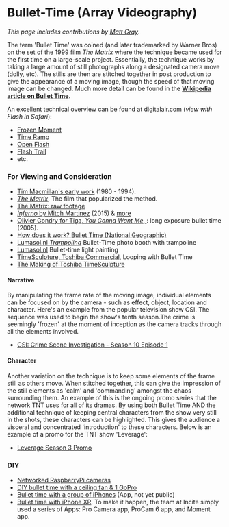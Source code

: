 # Bullet-Time (Array Videography)

*This page includes contributions by [Matt Gray](http://www.northeastern.edu/camd/theatre/people/matt-gray/)*. 

The term 'Bullet Time' was coined (and later trademarked by Warner Bros) on the set of the 1999 film *The Matrix* where the technique became used for the first time on a large-scale project. Essentially, the technique works by taking a large amount of still photographs along a designated camera move (dolly, etc). The stills are then are stitched together in post production to give the appearance of a moving image, though the speed of that moving image can be changed. Much more detail can be found in the **[Wikipedia article on Bullet Time](https://en.wikipedia.org/wiki/Bullet_time)**. 

An excellent technical overview can be found at digitalair.com (*view with Flash in Safari*):

* [Frozen Moment](http://www.digitalair.com/techniques/frozen_moment.html)
* [Time Ramp](http://www.digitalair.com/techniques/time_ramp.html)
* [Open Flash](http://www.digitalair.com/techniques/open_flash.html)
* [Flash Trail](http://www.digitalair.com/techniques/flash_trail.html)
* etc.

### For Viewing and Consideration

* [Tim Macmillan's early work](https://vimeo.com/6165108) (1980 - 1994).
* [*The Matrix*](https://www.youtube.com/watch?v=KNrSNcaYiZg), The film that popularized the method. 
* [The Matrix: raw footage](https://www.youtube.com/watch?v=bKEcElcTUMk)
* [*Inferno* by Mitch Martinez](https://vimeo.com/132024990) (2015) & [more](http://mitchmartinez.com/timeslice/)
* [Olivier Gondry for Tiga, *You Gonna Want Me*, ](https://vimeo.com/191494610): long exposure bullet time (2005).
* [How does it work? Bullet Time (National Geographic)](https://www.youtube.com/watch?v=OruWu1hZe9M)
* [Lumasol.nl *Trampolina*](https://vimeo.com/85672871) Bullet-Time photo booth with trampoline
* [Lumasol.nl](http://360player.nl/) Bullet-time light painting
* [TimeSculpture, Toshiba Commercial](http://www.youtube.com/watch?v=uvwYzXq4E5Q), Looping with Bullet Time
* [The Making of Toshiba TimeSculpture](https://www.youtube.com/watch?v=okxg1nNg0jY)

#### Narrative

By manipulating the frame rate of the moving image, individual elements can be focused on by the camera - such as effect, object, location and character. Here's an example from the popular television show CSI. The sequence was used to begin the show's tenth season.The crime is seemingly 'frozen' at the moment of inception as the camera tracks through all the elements involved. 

* [CSI: Crime Scene Investigation - Season 10 Episode 1](https://www.youtube.com/watch?v=R9qjdUlRs7Y)

#### Character 

Another variation on the technique is to keep some elements of the frame still as others move. When stitched together, this can give the impression of the still elements as 'calm' and 'commanding' amongst the chaos surrounding them. An example of this is the ongoing promo series that the network TNT uses for all of its dramas. By using both Bullet Time AND the additional technique of keeping central characters from the show very still in the shots, these characters can be highlighted. This gives the audience a visceral and concentrated 'introduction' to these characters. Below is an example of a promo for the TNT show 'Leverage':

* [Leverage Season 3 Promo](https://www.youtube.com/watch?v=l0nd63oPk9Q)

### DIY

* [Networked RaspberryPi cameras](https://www.youtube.com/watch?v=IqoA4HeBCQ4)
* [DIY bullet time with a ceiling fan & 1 GoPro](https://www.youtube.com/watch?v=OEd5lTmeAH8)
* [Bullet time with a group of iPhones](http://theawesomer.com/iphone-bullet-time/43560/) (App, not yet public)
* [Bullet time with iPhone XR](https://www.cinema5d.com/apple-combines-32-iphone-xrs-bullet-time-rig/). To make it happen, the team at Incite simply used a series of Apps: Pro Camera app, ProCam 6 app, and Moment app.


